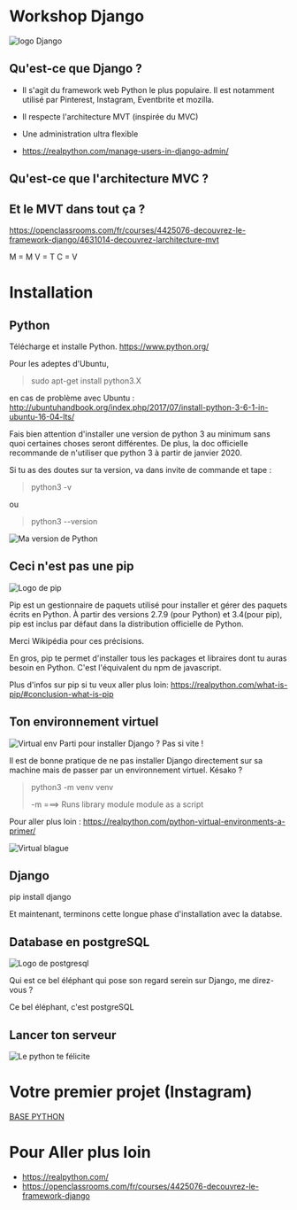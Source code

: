 # Workshop Django

![logo Django](assets/djangoweb.jpg)

## Qu'est-ce que Django ?
* Il s'agit du framework web Python le plus populaire. Il est notamment utilisé par Pinterest, Instagram, Eventbrite et mozilla.
  
* Il respecte l'architecture MVT (inspirée du MVC)
* Une administration ultra flexible
* https://realpython.com/manage-users-in-django-admin/


## Qu'est-ce que l'architecture MVC ?

## Et le MVT dans tout ça ?

https://openclassrooms.com/fr/courses/4425076-decouvrez-le-framework-django/4631014-decouvrez-larchitecture-mvt

M = M
V = T
C = V

# Installation
## Python
Télécharge et installe Python.
https://www.python.org/

Pour les adeptes d'Ubuntu,

> sudo apt-get install python3.X

en cas de problème avec Ubuntu : http://ubuntuhandbook.org/index.php/2017/07/install-python-3-6-1-in-ubuntu-16-04-lts/

Fais bien attention d'installer une version de python 3 au minimum sans quoi certaines choses seront différentes. De plus, la doc officielle recommande de n'utiliser que python 3 à partir de janvier 2020.

Si tu as des doutes sur ta version, va dans invite de commande et tape : 

> python3 -v 
> 
 ou
>  
> python3 --version


![Ma version de Python](/assets/version2.png)

## Ceci n'est pas une pip

![Logo de pip](assets/pip.jpg)

Pip est un gestionnaire de paquets utilisé pour installer et gérer des paquets écrits en Python. À partir des versions 2.7.9 (pour Python) et 3.4(pour pip), pip est inclus par défaut dans la distribution officielle de Python.

Merci Wikipédia pour ces précisions.

En gros, pip te permet d'installer tous les packages et libraires  dont tu auras besoin en Python. C'est l'équivalent du npm de javascript.

Plus d'infos sur pip si tu veux aller plus loin:
https://realpython.com/what-is-pip/#conclusion-what-is-pip
## Ton environnement virtuel
![Virtual env](assets/env.jpg)
Parti pour installer Django ? Pas si vite !

Il est de bonne pratique de ne pas installer Django directement sur sa machine mais de passer par un environnement virtuel. Késako ? 
>python3 -m venv venv
>
>-m ===> Runs library module module as a script


Pour aller plus loin : https://realpython.com/python-virtual-environments-a-primer/

![Virtual blague](assets/help.png)
## Django

pip install django

Et maintenant, terminons cette longue phase d'installation avec la databse.

## Database en postgreSQL
![Logo de postgresql](assets/post2.webp)

Qui est ce bel éléphant qui pose son regard serein sur Django, me direz-vous ?

Ce bel éléphant, c'est postgreSQL

## Lancer ton serveur



![Le python te félicite](assets/meme.jpg)

# Votre premier projet (Instagram)


 <a href="base_python/Python.md">BASE PYTHON </a>



# Pour Aller plus loin

- https://realpython.com/
- https://openclassrooms.com/fr/courses/4425076-decouvrez-le-framework-django